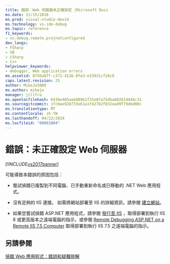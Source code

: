 ```yaml
---
title: 錯誤：Web 伺服器未正確設定 |Microsoft Docs
ms.date: 11/15/2016
ms.prod: visual-studio-dev14
ms.technology: vs-ide-debug
ms.topic: reference
f1_keywords:
- vs.debug.remote.projnotconfigured
dev_langs:
- FSharp
- VB
- CSharp
- C++
helpviewer_keywords:
- debugger, Web application errors
ms.assetid: 875ba87f-c372-4126-8fe3-e33931cf26c0
caps.latest.revision: 25
author: MikeJo5000
ms.author: mikejo
manager: jillfra
ms.openlocfilehash: 643be465aab889b1f31e8fa75dba68261444bc31
ms.sourcegitcommit: 1fc6ee928733e61a1f42782f832ead9f7946d00c
ms.translationtype: MT
ms.contentlocale: zh-TW
ms.lasthandoff: 04/22/2019
ms.locfileid: "60061004"
---
```

# <a name="error-the-web-server-is-not-configured-correctly"></a>錯誤：未正確設定 Web 伺服器
[!INCLUDE[vs2017banner](../includes/vs2017banner.md)]

可能導致本錯誤的原因包括：  
  
- 嘗試偵錯已複製到不同電腦、已手動重新命名或已移動的 .NET Web 應用程式。  
  
- 沒有足夠的 IIS 連接。 如需將網站部署至 IIS 的詳細資訊，請參閱 [建立網站](http://www.iis.net/learn/get-started/getting-started-with-iis/create-a-web-site)。  
  
- 如果您嘗試偵錯 ASP.NET 應用程式，請參閱 [發行至 IIS](https://docs.asp.net/en/latest/publishing/iis.html) ，取得部署到執行 IIS 8 或更高版本之遠端電腦的指示，或參閱 [Remote Debugging ASP.NET on a Remote IIS 7.5 Computer](../debugger/remote-debugging-aspnet-on-a-remote-iis-7-5-computer.md) 取得部署到執行 IIS 7.5 之遠端電腦的指示。  
  
## <a name="see-also"></a>另請參閱  
 [偵錯 Web 應用程式：錯誤和疑難排解](../debugger/debugging-web-applications-errors-and-troubleshooting.md)
